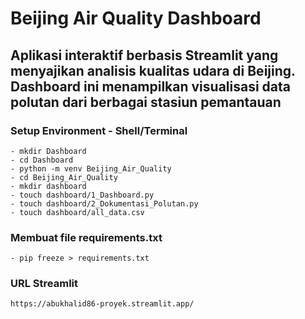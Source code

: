 # Beijing Air Quality Dashboard
## Aplikasi interaktif berbasis Streamlit yang menyajikan analisis kualitas udara di Beijing. Dashboard ini menampilkan visualisasi data polutan dari berbagai stasiun pemantauan
### Setup Environment - Shell/Terminal
```
- mkdir Dashboard
- cd Dashboard
- python -m venv Beijing_Air_Quality
- cd Beijing_Air_Quality
- mkdir dashboard
- touch dashboard/1_Dashboard.py
- touch dashboard/2_Dokumentasi_Polutan.py
- touch dashboard/all_data.csv
```
### Membuat file requirements.txt
```
- pip freeze > requirements.txt
```
### URL Streamlit
```
https://abukhalid86-proyek.streamlit.app/
```
